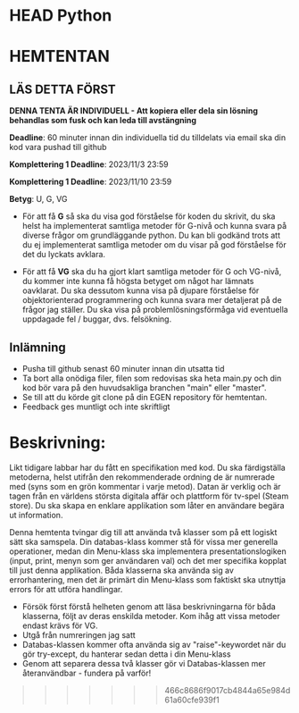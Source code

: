 HEAD
Python
=======
# HEMTENTAN

## LÄS DETTA FÖRST

**DENNA TENTA ÄR INDIVIDUELL - Att kopiera eller dela sin lösning behandlas som fusk och kan leda till avstängning**

**Deadline**: 60 minuter innan din individuella tid du tilldelats via email ska din kod vara pushad till github

**Komplettering 1 Deadline**: 2023/11/3 23:59

**Komplettering 1 Deadline**: 2023/11/10 23:59


**Betyg**: U, G, VG

- För att få **G** så ska du visa god förståelse för koden du skrivit, du ska helst ha implementerat samtliga metoder för G-nivå och kunna svara på diverse frågor om grundläggande python. Du kan bli godkänd trots att du ej implementerat samtliga metoder om du visar på god förståelse för det du lyckats avklara.

- För att få **VG** ska du ha gjort klart samtliga metoder för G och VG-nivå, du kommer inte kunna få högsta betyget om något har lämnats oavklarat. Du ska dessutom kunna visa på djupare förståelse för objektorienterad programmering och kunna svara mer detaljerat på de frågor jag ställer. Du ska visa på problemlösningsförmåga vid eventuella uppdagade fel / buggar, dvs. felsökning.

## Inlämning

- Pusha till github senast 60 minuter innan din utsatta tid
- Ta bort alla onödiga filer, filen som redovisas ska heta main.py och din kod bör vara på den huvudsakliga branchen "main" eller "master".
- Se till att du körde git clone på din EGEN repository för hemtentan.
- Feedback ges muntligt och inte skriftligt

# Beskrivning:

Likt tidigare labbar har du fått en specifikation med kod. Du ska färdigställa metoderna, helst utifrån den rekommenderade ordning de är numrerade med (syns som en grön kommentar i varje metod). Datan är verklig och är tagen från en världens största digitala affär och plattform för tv-spel (Steam store). Du ska skapa en enklare applikation som låter en användare begära ut information.

Denna hemtenta tvingar dig till att använda två klasser som på ett logiskt sätt ska samspela. Din databas-klass kommer stå för vissa mer generella operationer, medan din Menu-klass ska implementera presentationslogiken (input, print, menyn som ger användaren val) och det mer specifika kopplat till just denna applikation. Båda klasserna ska använda sig av errorhantering, men det är primärt din Menu-klass som faktiskt ska utnyttja errors för att utföra handlingar. 

- Försök först förstå helheten genom att läsa beskrivningarna för båda klasserna, följt av deras enskilda metoder. Kom ihåg att vissa metoder endast krävs för VG.
- Utgå från numreringen jag satt
- Databas-klassen kommer ofta använda sig av "raise"-keywordet när du gör try-except, du hanterar sedan detta i din Menu-klass
- Genom att separera dessa två klasser gör vi Databas-klassen mer återanvändbar - fundera på varför!
>>>>>>> 466c8686f9017cb4844a65e984d61a60cfe939f1
